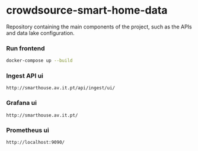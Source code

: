 # crowdsource-smart-home-data

Repository containing the main components of the project, such as the APIs and data lake configuration.

### Run frontend
```bash
docker-compose up --build
```

### Ingest API ui
```
http://smarthouse.av.it.pt/api/ingest/ui/
```

### Grafana ui
```
http://smarthouse.av.it.pt/
```

### Prometheus ui
```
http://localhost:9090/
```
